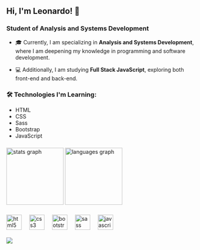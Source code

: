 ## Hi, I'm Leonardo! 👋

### Student of Analysis and Systems Development

- 🎓 Currently, I am specializing in **Analysis and Systems Development**, where I am deepening my knowledge in programming and software development.

- 💻 Additionally, I am studying **Full Stack JavaScript**, exploring both front-end and back-end.

### 🛠️ Technologies I'm Learning:

- HTML
- CSS
- Sass
- Bootstrap
- JavaScript

###

<div align="left">
  <img src="https://github-readme-stats.vercel.app/api?username=leonarrdodev&hide_title=false&show_icons=true&include_all_commits=true&theme=dark&locale=en&hide_border=false&order=1" height="150" alt="stats graph"  />
  <img src="https://github-readme-stats.vercel.app/api/top-langs?username=leonarrdodev&locale=en&hide_title=false&layout=compact&card_width=320&langs_count=5&theme=dark&hide_border=false&order=2" height="150" alt="languages graph"  />
</div>

###

<div align="left">
  <img src="https://cdn.jsdelivr.net/gh/devicons/devicon/icons/html5/html5-original.svg" height="40" alt="html5 logo"  />
  <img width="12" />
  <img src="https://cdn.jsdelivr.net/gh/devicons/devicon/icons/css3/css3-original.svg" height="40" alt="css3 logo"  />
  <img width="12" />
  <img src="https://cdn.jsdelivr.net/gh/devicons/devicon/icons/bootstrap/bootstrap-original.svg" height="40" alt="bootstrap logo"  />
  <img width="12" />
  <img src="https://cdn.jsdelivr.net/gh/devicons/devicon/icons/sass/sass-original.svg" height="40" alt="sass logo"  />
  <img width="12" />
  <img src="https://cdn.jsdelivr.net/gh/devicons/devicon/icons/javascript/javascript-original.svg" height="40" alt="javascript logo"  />
</div>

<div style="display: inline_block"><br>
  <a target="_blank" href="https://www.linkedin.com/in/leonarrdo-silva-de-oliveira/"><img src="https://img.shields.io/badge/-LinkedIn-%230077B5?style=for-the-badge&logo=linkedin&logoColor=white" target="_blank"></a> 
</div>
